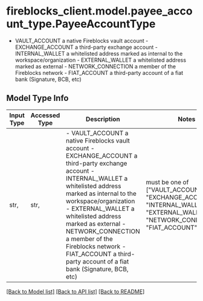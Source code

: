 # fireblocks_client.model.payee_account_type.PayeeAccountType

- VAULT_ACCOUNT   a native Fireblocks vault account - EXCHANGE_ACCOUNT  a third-party exchange account - INTERNAL_WALLET  a whitelisted address marked as internal to the workspace/organization - EXTERNAL_WALLET a whitelisted address marked as external - NETWORK_CONNECTION a member of the Fireblocks network - FIAT_ACCOUNT a third-party account of a fiat bank (Signature, BCB, etc) 

## Model Type Info
Input Type | Accessed Type | Description | Notes
------------ | ------------- | ------------- | -------------
str,  | str,  | - VAULT_ACCOUNT   a native Fireblocks vault account - EXCHANGE_ACCOUNT  a third-party exchange account - INTERNAL_WALLET  a whitelisted address marked as internal to the workspace/organization - EXTERNAL_WALLET a whitelisted address marked as external - NETWORK_CONNECTION a member of the Fireblocks network - FIAT_ACCOUNT a third-party account of a fiat bank (Signature, BCB, etc)  | must be one of ["VAULT_ACCOUNT", "EXCHANGE_ACCOUNT", "INTERNAL_WALLET", "EXTERNAL_WALLET", "NETWORK_CONNECTION", "FIAT_ACCOUNT", ] 

[[Back to Model list]](../../README.md#documentation-for-models) [[Back to API list]](../../README.md#documentation-for-api-endpoints) [[Back to README]](../../README.md)

